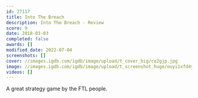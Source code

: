```yaml
---
id: 27117
title: Into The Breach
description: Into The Breach - Review
score: 9
date: 2018-03-03
completed: false
awards: []
modified_date: 2022-07-04
screenshots: []
cover: //images.igdb.com/igdb/image/upload/t_cover_big/co2gjp.jpg
image: //images.igdb.com/igdb/image/upload/t_screenshot_huge/ouyi1xfd4yccn18mcems.jpg
videos: []
---
```

A great strategy game by the FTL people.